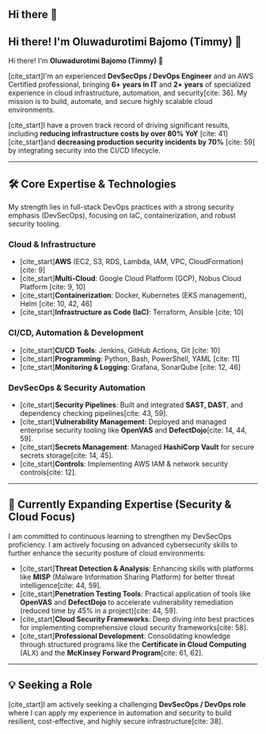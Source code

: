 ## Hi there 👋

## Hi there! I'm **Oluwadurotimi Bajomo (Timmy)** 👋
Hi there! I'm **Oluwadurotimi Bajomo (Timmy)** 👋

[cite_start]I'm an experienced **DevSecOps / DevOps Engineer** and an AWS Certified professional, bringing **6+ years in IT** and **2+ years** of specialized experience in cloud infrastructure, automation, and security[cite: 36]. My mission is to build, automate, and secure highly scalable cloud environments.

[cite_start]I have a proven track record of driving significant results, including **reducing infrastructure costs by over 80% YoY** [cite: 41] [cite_start]and **decreasing production security incidents by 70%** [cite: 59] by integrating security into the CI/CD lifecycle.

---

## 🛠️ Core Expertise & Technologies

My strength lies in full-stack DevOps practices with a strong security emphasis (DevSecOps), focusing on IaC, containerization, and robust security tooling.

### Cloud & Infrastructure
* [cite_start]**AWS** (EC2, S3, RDS, Lambda, IAM, VPC, CloudFormation) [cite: 9]
* [cite_start]**Multi-Cloud**: Google Cloud Platform (GCP), Nobus Cloud Platform [cite: 9, 10]
* [cite_start]**Containerization**: Docker, Kubernetes (EKS management), Helm [cite: 10, 42, 46]
* [cite_start]**Infrastructure as Code (IaC)**: Terraform, Ansible [cite: 10]

### CI/CD, Automation & Development
* [cite_start]**CI/CD Tools**: Jenkins, GitHub Actions, Git [cite: 10]
* [cite_start]**Programming**: Python, Bash, PowerShell, YAML [cite: 11]
* [cite_start]**Monitoring & Logging**: Grafana, SonarQube [cite: 12, 46]

### DevSecOps & Security Automation
* [cite_start]**Security Pipelines**: Built and integrated **SAST, DAST**, and dependency checking pipelines[cite: 43, 59].
* [cite_start]**Vulnerability Management**: Deployed and managed enterprise security tooling like **OpenVAS** and **DefectDojo**[cite: 14, 44, 59].
* [cite_start]**Secrets Management**: Managed **HashiCorp Vault** for secure secrets storage[cite: 14, 45].
* [cite_start]**Controls**: Implementing AWS IAM & network security controls[cite: 12].

---

## 🌱 Currently Expanding Expertise (Security & Cloud Focus)

I am committed to continuous learning to strengthen my DevSecOps proficiency. I am actively focusing on advanced cybersecurity skills to further enhance the security posture of cloud environments:

* [cite_start]**Threat Detection & Analysis**: Enhancing skills with platforms like **MISP** (Malware Information Sharing Platform) for better threat intelligence[cite: 44, 59].
* [cite_start]**Penetration Testing Tools**: Practical application of tools like **OpenVAS** and **DefectDojo** to accelerate vulnerability remediation (reduced time by 45% in a project)[cite: 44, 59].
* [cite_start]**Cloud Security Frameworks**: Deep diving into best practices for implementing comprehensive cloud security frameworks[cite: 58].
* [cite_start]**Professional Development**: Consolidating knowledge through structured programs like the **Certificate in Cloud Computing** (ALX) and the **McKinsey Forward Program**[cite: 61, 62].

---

## 💡 Seeking a Role

[cite_start]I am actively seeking a challenging **DevSecOps / DevOps role** where I can apply my experience in automation and security to build resilient, cost-effective, and highly secure infrastructure[cite: 38].